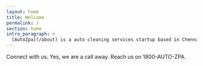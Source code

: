 ```yaml
---
layout: home
title: Welcome
permalink: /
section: home
intro_paragraph: >
  [AutoZpa](/about) is a auto cleaning services startup based in Chennai, India. We focus on delivering full service [car detailing services](/blog) from cleaning to polishing.
---
```

Connect with us. Yes, we are a call away. Reach us on 1800-AUTO-ZPA.

